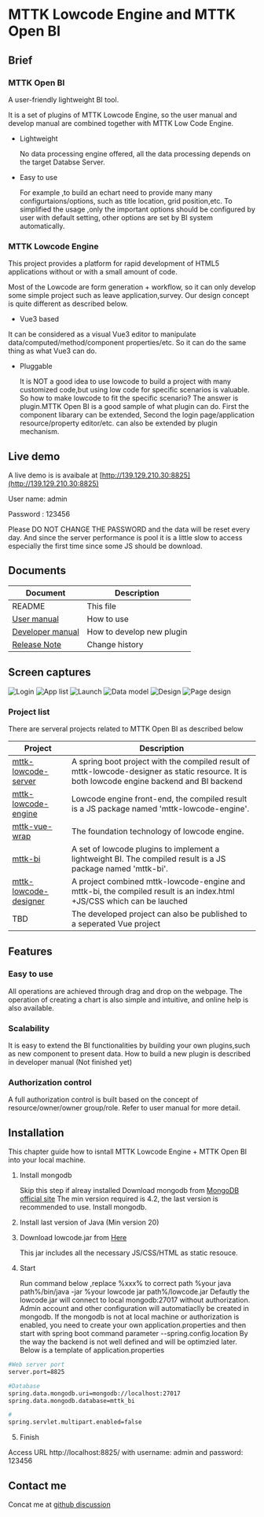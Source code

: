 # MTTK Lowcode Engine and MTTK Open BI

## Brief

### MTTK Open BI

A user-friendly lightweight BI tool.

It is a set of plugins of MTTK Lowcode Engine, so the user manual and develop manual are combined together with MTTK Low Code Engine.

- Lightweight

  No data processing engine offered, all the data processing depends on the target Databse Server. 

- Easy to use

  For example ,to build an echart need to provide many many configurtaions/options, such as title location, grid position,etc. To simplified the usage ,only the important options should be configured by user with default setting, other options are set by BI system automatically.

### MTTK Lowcode Engine

This project provides a platform for rapid development of HTML5 applications without or with a small amount of code. 

Most of the Lowcode are form generation + workflow, so it can only develop some simple project such as leave application,survey. Our design concept is quite different as described below.

- Vue3 based

It can be considered as a visual Vue3 editor to manipulate data/computed/method/component properties/etc. So it can do the same thing as what Vue3 can do.  

- Pluggable

   It is NOT a good idea to use lowcode to build a project with many customized code,but using low code for specific scenarios is valuable. So how to make lowcode to fit the specific scenario? The answer is plugin.MTTK Open BI is a good sample of what plugin can do. First the component libarary can be extended, Second the login page/application resource/property editor/etc. can also be extended by plugin mechanism.

## Live demo

A live demo is  is avaibale at [http://139.129.210.30:8825](http://139.129.210.30:8825)

User name: admin 

Password : 123456

Please DO NOT CHANGE THE PASSWORD and the data will be reset every day.
And since the server performance is pool it is a little slow to access especially the first time since some JS should be download.

## Documents

|Document|Description|
|---|---|
|README|This file|
|[User manual](https://github.com/jamie-mttk/mttk-lowcode-designer/blob/master/UserManual.md)| How to use|
|[Developer manual](https://github.com/jamie-mttk/mttk-lowcode-designer/master/DeveloperManual.md)|How to develop new plugin|
|[Release Note](https://github.com/jamie-mttk/mttk-lowcode-designer/blob/master/ReleaseNote.md)|Change history|

## Screen captures

![Login](https://github.com/jamie-mttk/mttk-lowcode-designer/blob/master/src/screenCaptures/login.png)
![App list](https://github.com/jamie-mttk/mttk-lowcode-designer/blob/master/src/screenCaptures/app_list.png)
![Launch](https://github.com/jamie-mttk/mttk-lowcode-designer/blob/master/src/screenCaptures/launch.png)
![Data model](https://github.com/jamie-mttk/mttk-lowcode-designer/blob/master/src/screenCaptures/data_model.png)
![Design](https://github.com/jamie-mttk/mttk-lowcode-designer/blob/master/src/screenCaptures/design.png)
![Page design](https://github.com/jamie-mttk/mttk-lowcode-designer/blob/master/src/screenCaptures/single_page.png)

### Project list

There are serveral projects related to MTTK Open BI as described below

|Project|Description|
|---|---|
|[mttk-lowcode-server](https://github.com/jamie-mttk/mttk-lowcode-server) | A spring boot project with the compiled result of mttk-lowcode-designer as static resource. It is both lowcode engine backend and BI backend |
|[mttk-lowcode-engine](https://github.com/jamie-mttk/mttk-lowcode-engine) | Lowcode engine front-end, the compiled result is a JS package named 'mttk-lowcode-engine'.|
|[mttk-vue-wrap](https://github.com/jamie-mttk/mttk-vue-wrap) | The foundation technology of lowcode engine.|
|[mttk-bi](https://github.com/jamie-mttk/mttk-bi) | A set of lowcode plugins to implement a lightweight BI. The compiled result is a JS package named 'mttk-bi'.|
|[mttk-lowcode-designer](https://github.com/jamie-mttk/mttk-lowcode-designer) |A project combined mttk-lowcode-engine and mttk-bi, the compiled result is an index.html +JS/CSS which can be lauched|
|TBD|The developed project can also be published to a seperated Vue project|

## Features

### Easy to use

All operations are achieved through drag and drop on the webpage. The operation of creating a chart is also simple and intuitive, and online help is also available.

### Scalability

It is easy to extend the BI functionalities by building your own plugins,such as new component to present data.
How to build a new plugin is described in developer manual (Not finished yet)

### Authorization control

A full authorization control is built based on the concept of resource/owner/owner group/role. Refer to user manual for more detail.

## Installation

This chapter guide how to isntall MTTK Lowcode Engine + MTTK Open BI into your local machine.

1. Install mongodb

    Skip this step if alreay installed
    Download mongodb from [MongoDB official site](https://www.mongodb.com/)
    The min version required is 4.2, the last version is recommended to use.
    Install mongodb.

2. Install last version of Java (Min version 20)

3. Download lowcode.jar from [Here](https://github.com/jamie-mttk/mttk_lowcode_api/blob/main/lowcode.jar)

    This jar includes all the necessary JS/CSS/HTML as static resouce.

4. Start

   Run command below ,replace %xxx% to correct path
   %your java path%/bin/java -jar %your lowcode jar path%/lowcode.jar
   Defautly the lowcode.jar will connect to local mongodb:27017 without authorization. Admin account and other configuration will automatiaclly be created in mongodb.
   If the mongodb is not at local machine or authorization is enabled, you need to create your own application.properties and then start with spring boot command parameter --spring.config.location
   By the way the backend is not well defined and will be optimzied later.
   Below is a template of application.properties

```sh
#Web server port
server.port=8825

#Database
spring.data.mongodb.uri=mongodb://localhost:27017
spring.data.mongodb.database=mttk_bi

#
spring.servlet.multipart.enabled=false
```

5. Finish

  Access URL  http://localhost:8825/ with username: admin and password: 123456

## Contact me

Concat me at [github discussion](https://github.com/jamie-mttk/mttk-lowcode-designer/discussions)